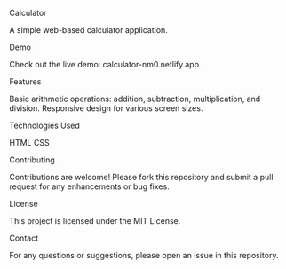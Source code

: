 Calculator

A simple web-based calculator application.

Demo

Check out the live demo: calculator-nm0.netlify.app

Features

Basic arithmetic operations: addition, subtraction, multiplication, and division.
Responsive design for various screen sizes.

Technologies Used

HTML
CSS


Contributing

Contributions are welcome! Please fork this repository and submit a pull request for any enhancements or bug fixes.

License

This project is licensed under the MIT License.

Contact

For any questions or suggestions, please open an issue in this repository.
